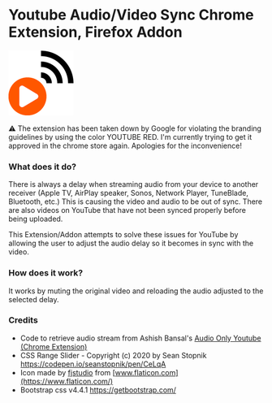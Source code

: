 # Youtube Audio/Video Sync Chrome Extension, Firefox Addon
![](img/icon128.png)

:warning: The extension has been taken down by Google for violating the branding guidelines by using the color YOUTUBE RED. I'm currently trying to get it approved in the chrome store again. Apologies for the inconvenience!

### What does it do?
   There is always a delay when streaming audio from your device to another receiver (Apple TV, AirPlay speaker, Sonos, Network Player, TuneBlade, Bluetooth, etc.) This is causing the video and audio to be out of sync.
   There are also videos on YouTube that have not been synced properly before being uploaded.
  
  This Extension/Addon attempts to solve these issues for YouTube by allowing the user to adjust the audio delay so it becomes in sync with the video.

### How does it work?
   It works by muting the original video and reloading the audio adjusted to the selected delay.
   
### Credits
  - Code to retrieve audio stream from Ashish Bansal's 
[Audio Only Youtube (Chrome Extension)](https://github.com/Ashish-Bansal/audio-only-youtube)
  - CSS Range Slider - Copyright (c) 2020 by Sean Stopnik https://codepen.io/seanstopnik/pen/CeLqA
  - Icon made by [fjstudio](https://www.flaticon.com/authors/fjstudio) from [www.flaticon.com](https://www.flaticon.com/)
  - Bootstrap css v4.4.1 https://getbootstrap.com/
